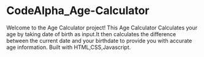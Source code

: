 # CodeAlpha_Age-Calculator
Welcome to the Age Calculator project! This Age Calculator Calculates your age by taking date of birth as input.It then calculates the difference between the current date and your birthdate to provide you with accurate age information.
Built with HTML,CSS,Javascript.


